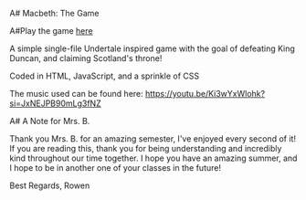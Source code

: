 A# Macbeth: The Game

A#Play the game [here](https://beeker32.github.io/macbeth-game/)

A simple single-file Undertale inspired game with the goal of defeating King Duncan, and claiming Scotland's throne!

Coded in HTML, JavaScript, and a sprinkle of CSS

The music used can be found here:
https://youtu.be/Ki3wYxWlohk?si=JxNEJPB90mLg3fNZ

A# A Note for Mrs. B.

Thank you Mrs. B. for an amazing semester, I've enjoyed every second of it!
If you are reading this, thank you for being understanding and incredibly kind throughout our time together. I hope you have an amazing summer, and I hope to be in another one of your classes in the future!

Best Regards,
Rowen